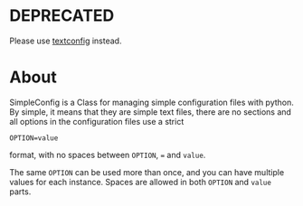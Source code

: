 # DEPRECATED

Please use [textconfig](https://github.com/gapan/textconfig) instead.

# About

SimpleConfig is a Class for managing simple configuration files with
python. By simple, it means that they are simple text files, there are
no sections and all options in the configuration files use a strict

```
OPTION=value
```

format, with no spaces between `OPTION`, `=` and `value`.

The same `OPTION` can be used more than once, and you can have multiple
values for each instance. Spaces are allowed in both `OPTION` and
`value` parts.
